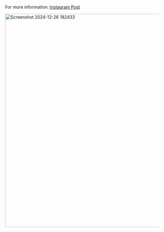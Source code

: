 For more information: [Instagram Post](https://www.instagram.com/p/CvbxuZ5xlvo/?img_index=1)

<img src="https://github.com/user-attachments/assets/064b68c3-5815-4beb-a1ee-a49591af179d" alt="Screenshot 2024-12-26 182433" width="700">
